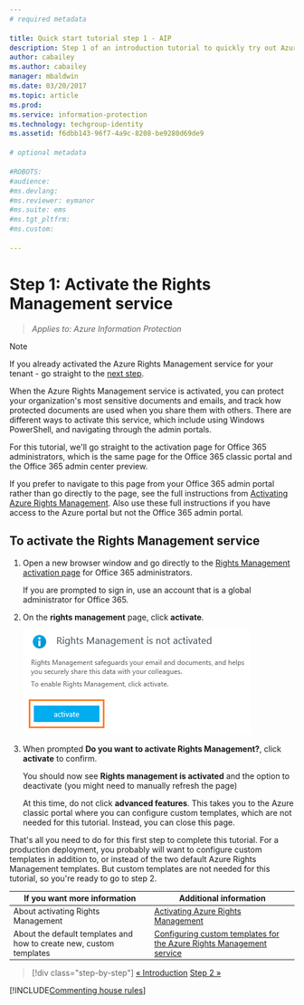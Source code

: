 ```yaml
---
# required metadata

title: Quick start tutorial step 1 - AIP
description: Step 1 of an introduction tutorial to quickly try out Azure Information Protection - Activate the Azure Rights Management service.
author: cabailey
ms.author: cabailey
manager: mbaldwin
ms.date: 03/20/2017
ms.topic: article
ms.prod:
ms.service: information-protection
ms.technology: techgroup-identity
ms.assetid: f6dbb143-96f7-4a9c-8208-be9280d69de9

# optional metadata

#ROBOTS:
#audience:
#ms.devlang:
#ms.reviewer: eymanor
#ms.suite: ems
#ms.tgt_pltfrm:
#ms.custom:

---
```


# Step 1: Activate the Rights Management service
 
>*Applies to: Azure Information Protection*

> [!NOTE]
>If you already activated the Azure Rights Management service for your tenant - go straight to the [next step](infoprotect-tutorial-step2.md). 

When the Azure Rights Management service is activated, you can protect your organization's most sensitive documents and emails, and track how protected documents are used when you share them with others. There are different ways to activate this service, which include using Windows PowerShell, and navigating through the admin portals.

For this tutorial, we'll go straight to the activation page for Office 365 administrators, which is the same page for the Office 365 classic portal and the Office 365 admin center preview. 

If you prefer to navigate to this page from your Office 365 admin portal rather than go directly to the page, see the full instructions from [Activating Azure Rights Management](../deploy-use/activate-service.md). Also use these full instructions if you have access to the Azure portal but not the Office 365 admin portal.

## To activate the Rights Management service

1. Open a new browser window and go directly to the [Rights Management activation page](https://account.activedirectory.windowsazure.com/RmsOnline/Manage.aspx) for Office 365 administrators.
    
    If you are prompted to sign in, use an account that is a global administrator for Office 365.

2. On the **rights management** page, click **activate**.

    ![Azure Information Protection quick start tutorial step 1 - activate the service](../media/info-protect-activate.png)

3. When prompted **Do you want to activate Rights Management?**, click **activate** to confirm.

    You should now see **Rights management is activated** and the option to deactivate (you might need to manually refresh the page)

    At this time, do not click **advanced features**. This takes you to the Azure classic portal where you can configure custom templates, which are not needed for this tutorial. Instead, you can close this page.

That's all you need to do for this first step to complete this tutorial. For a production deployment, you probably will want to configure custom templates in addition to, or instead of the two default Azure Rights Management templates. But custom templates are not needed for this tutorial, so you're ready to go to step 2.

|If you want more information|Additional information|
|--------------------------------|--------------------------|
|About activating Rights Management|[Activating Azure Rights Management](../deploy-use/activate-service.md)|
|About the default templates and how to create new, custom templates|[Configuring custom templates for the Azure Rights Management service](../deploy-use/configure-custom-templates.md)|

>[!div class="step-by-step"]
[&#171; Introduction](infoprotect-quick-start-tutorial.md)
[Step 2 &#187;](infoprotect-tutorial-step2.md)

[!INCLUDE[Commenting house rules](../includes/houserules.md)]

